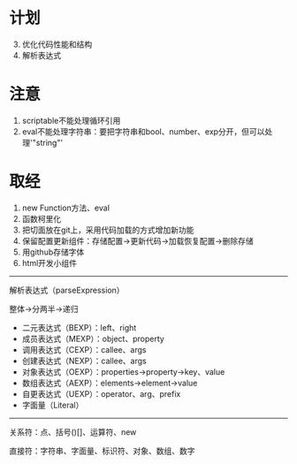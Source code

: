 # 计划

3. 优化代码性能和结构
2. 解析表达式

# 注意

1. scriptable不能处理循环引用
2. eval不能处理字符串：要把字符串和bool、number、exp分开，但可以处理'"string"'

# 取经

1. new Function方法、eval
2. 函数柯里化
3. 把切面放在git上，采用代码加载的方式增加新功能
4. 保留配置更新组件：存储配置->更新代码->加载恢复配置->删除存储
5. 用github存储字体
6. html开发小组件

---

解析表达式（parseExpression）

整体->分两半->递归

- 二元表达式（BEXP）：left、right
- 成员表达式（MEXP）：object、property
- 调用表达式（CEXP）：callee、args
- 创建表达式（NEXP）：callee、args
- 对象表达式（OEXP）：properties->property->key、value
- 数组表达式（AEXP）：elements->element->value
- 自更表达式（UEXP）：operator、arg、prefix
- 字面量（Literal）

---

关系符：点、括号()[]、运算符、new

直接符：字符串、字面量、标识符、对象、数组、数字